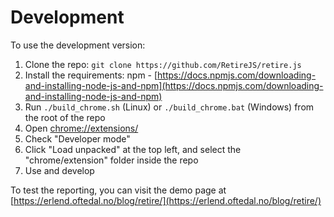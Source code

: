 # Development

To use the development version:

1. Clone the repo: `git clone https://github.com/RetireJS/retire.js`
2. Install the requirements: npm - [https://docs.npmjs.com/downloading-and-installing-node-js-and-npm](https://docs.npmjs.com/downloading-and-installing-node-js-and-npm)
3. Run `./build_chrome.sh` (Linux) or `./build_chrome.bat` (Windows) from the root of the repo
4. Open [chrome://extensions/](chrome://extensions/)
5. Check "Developer mode"
6. Click "Load unpacked" at the top left, and select the "chrome/extension" folder inside the repo
7. Use and develop

To test the reporting, you can visit the demo page at [https://erlend.oftedal.no/blog/retire/](https://erlend.oftedal.no/blog/retire/)
